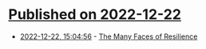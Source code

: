 # [Published on 2022-12-22](index.md)

* [2022-12-22, 15:04:56](https://news.ycombinator.com/item?id=34093969) - [The Many Faces of Resilience](https://cacm.acm.org/magazines/2023/1/267957-the-many-faces-of-resilience/fulltext)
